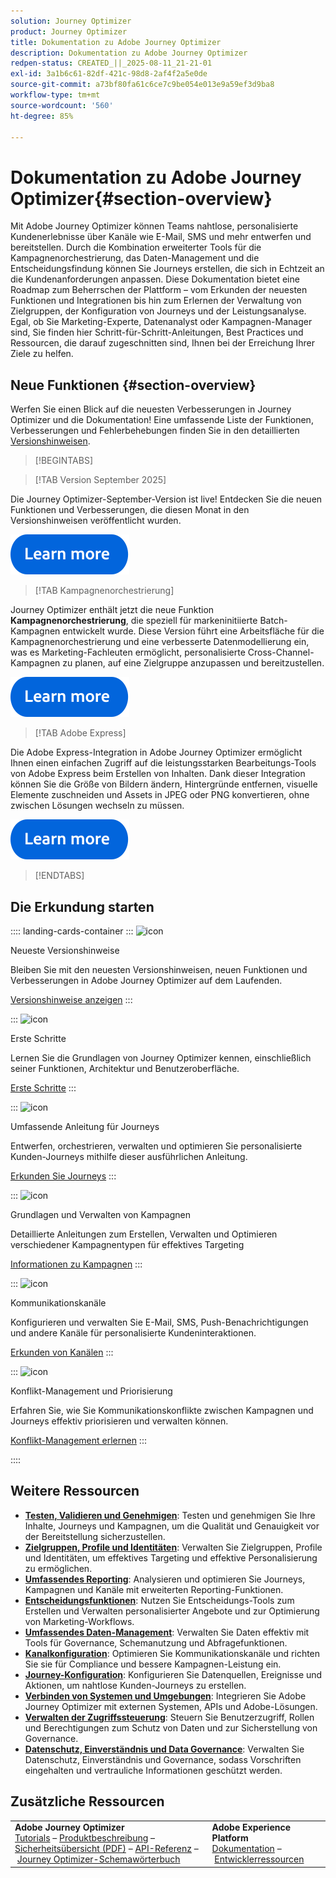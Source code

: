 ```yaml
---
solution: Journey Optimizer
product: Journey Optimizer
title: Dokumentation zu Adobe Journey Optimizer
description: Dokumentation zu Adobe Journey Optimizer
redpen-status: CREATED_||_2025-08-11_21-21-01
exl-id: 3a1b6c61-82df-421c-98d8-2af4f2a5e0de
source-git-commit: a73bf80fa61c6ce7c9be054e013e9a59ef3d9ba8
workflow-type: tm+mt
source-wordcount: '560'
ht-degree: 85%

---
```


# Dokumentation zu Adobe Journey Optimizer{#section-overview}

Mit Adobe Journey Optimizer können Teams nahtlose, personalisierte Kundenerlebnisse über Kanäle wie E-Mail, SMS und mehr entwerfen und bereitstellen. Durch die Kombination erweiterter Tools für die Kampagnenorchestrierung, das Daten-Management und die Entscheidungsfindung können Sie Journeys erstellen, die sich in Echtzeit an die Kundenanforderungen anpassen. Diese Dokumentation bietet eine Roadmap zum Beherrschen der Plattform – vom Erkunden der neuesten Funktionen und Integrationen bis hin zum Erlernen der Verwaltung von Zielgruppen, der Konfiguration von Journeys und der Leistungsanalyse. Egal, ob Sie Marketing-Experte, Datenanalyst oder Kampagnen-Manager sind, Sie finden hier Schritt-für-Schritt-Anleitungen, Best Practices und Ressourcen, die darauf zugeschnitten sind, Ihnen bei der Erreichung Ihrer Ziele zu helfen.

## Neue Funktionen {#section-overview}

Werfen Sie einen Blick auf die neuesten Verbesserungen in Journey Optimizer und die Dokumentation! Eine umfassende Liste der Funktionen, Verbesserungen und Fehlerbehebungen finden Sie in den detaillierten [Versionshinweisen](../using/rn/release-notes.md).

>[!BEGINTABS]

>[!TAB Version September 2025]

Die Journey Optimizer-September-Version ist live! Entdecken Sie die neuen Funktionen und Verbesserungen, die diesen Monat in den Versionshinweisen veröffentlicht wurden.

[![Weitere Informationen](using/assets/do-not-localize/learn-more-button.svg)](using/rn/release-notes.md)


>[!TAB Kampagnenorchestrierung]

Journey Optimizer enthält jetzt die neue Funktion **Kampagnenorchestrierung**, die speziell für markeninitiierte Batch-Kampagnen entwickelt wurde. Diese Version führt eine Arbeitsfläche für die Kampagnenorchestrierung und eine verbesserte Datenmodellierung ein, was es Marketing-Fachleuten ermöglicht, personalisierte Cross-Channel-Kampagnen zu planen, auf eine Zielgruppe anzupassen und bereitzustellen.

[![Weitere Informationen](using/assets/do-not-localize/learn-more-button.svg)](using/orchestrated/gs-orchestrated-campaigns.md)

>[!TAB Adobe Express]

Die Adobe Express-Integration in Adobe Journey Optimizer ermöglicht Ihnen einen einfachen Zugriff auf die leistungsstarken Bearbeitungs-Tools von Adobe Express beim Erstellen von Inhalten. Dank dieser Integration können Sie die Größe von Bildern ändern, Hintergründe entfernen, visuelle Elemente zuschneiden und Assets in JPEG oder PNG konvertieren, ohne zwischen Lösungen wechseln zu müssen.

[![Weitere Informationen](using/assets/do-not-localize/learn-more-button.svg)](using/integrations/express.md)


>[!ENDTABS]


## Die Erkundung starten

:::: landing-cards-container
:::
![icon](https://cdn.experienceleague.adobe.com/icons/list-check.svg?lang=de)

Neueste Versionshinweise

Bleiben Sie mit den neuesten Versionshinweisen, neuen Funktionen und Verbesserungen in Adobe Journey Optimizer auf dem Laufenden.

[Versionshinweise anzeigen](using/rn/release-notes.md)
:::

:::
![icon](https://cdn.experienceleague.adobe.com/icons/circle-play.svg?lang=de)

Erste Schritte

Lernen Sie die Grundlagen von Journey Optimizer kennen, einschließlich seiner Funktionen, Architektur und Benutzeroberfläche.

[Erste Schritte](./rp_landing_pages/get-started-landing-page.md)
:::

:::
![icon](https://cdn.experienceleague.adobe.com/icons/code-branch.svg?lang=de)

Umfassende Anleitung für Journeys

Entwerfen, orchestrieren, verwalten und optimieren Sie personalisierte Kunden-Journeys mithilfe dieser ausführlichen Anleitung.

[Erkunden Sie Journeys](./rp_landing_pages/orchestrate-journeys-landing-page.md)
:::

:::
![icon](https://cdn.experienceleague.adobe.com/icons/bullhorn.svg?lang=de)

Grundlagen und Verwalten von Kampagnen

Detaillierte Anleitungen zum Erstellen, Verwalten und Optimieren verschiedener Kampagnentypen für effektives Targeting

[Informationen zu Kampagnen](./rp_landing_pages/campaigns-landing-page.md)
:::

:::
![icon](https://cdn.experienceleague.adobe.com/icons/envelope.svg?lang=de)

Kommunikationskanäle

Konfigurieren und verwalten Sie E-Mail, SMS, Push-Benachrichtigungen und andere Kanäle für personalisierte Kundeninteraktionen.

[Erkunden von Kanälen](./using/channels/gs-channels.md)
:::

:::
![icon](https://cdn.experienceleague.adobe.com/icons/scale-balanced.svg?lang=de)

Konflikt-Management und Priorisierung

Erfahren Sie, wie Sie Kommunikationskonflikte zwischen Kampagnen und Journeys effektiv priorisieren und verwalten können.

[Konflikt-Management erlernen](./rp_landing_pages/conflict-prioritization-landing-page.md)
:::

::::


## Weitere Ressourcen

- **[Testen, Validieren und Genehmigen](./rp_landing_pages/test-landing-page.md)**: Testen und genehmigen Sie Ihre Inhalte, Journeys und Kampagnen, um die Qualität und Genauigkeit vor der Bereitstellung sicherzustellen.
- **[Zielgruppen, Profile und Identitäten](./rp_landing_pages/audiences-profiles-identities-landing-page.md)**: Verwalten Sie Zielgruppen, Profile und Identitäten, um effektives Targeting und effektive Personalisierung zu ermöglichen.
- **[Umfassendes Reporting](./rp_landing_pages/reporting-landing-page.md)**: Analysieren und optimieren Sie Journeys, Kampagnen und Kanäle mit erweiterten Reporting-Funktionen.
- **[Entscheidungsfunktionen](./rp_landing_pages/decisioning-landing-page.md)**: Nutzen Sie Entscheidungs-Tools zum Erstellen und Verwalten personalisierter Angebote und zur Optimierung von Marketing-Workflows.
- **[Umfassendes Daten-Management](./rp_landing_pages/data-management-landing-page.md)**: Verwalten Sie Daten effektiv mit Tools für Governance, Schemanutzung und Abfragefunktionen.
- **[Kanalkonfiguration](./rp_landing_pages/configuration-landing-page.md)**: Optimieren Sie Kommunikationskanäle und richten Sie sie für Compliance und bessere Kampagnen-Leistung ein.
- **[Journey-Konfiguration](./rp_landing_pages/configure-journeys-landing-page.md)**: Konfigurieren Sie Datenquellen, Ereignisse und Aktionen, um nahtlose Kunden-Journeys zu erstellen.
- **[Verbinden von Systemen und Umgebungen](./rp_landing_pages/connect-systems-landing-page.md)**: Integrieren Sie Adobe Journey Optimizer mit externen Systemen, APIs und Adobe-Lösungen.
- **[Verwalten der Zugriffssteuerung](./rp_landing_pages/access-control-landing-page.md)**: Steuern Sie Benutzerzugriff, Rollen und Berechtigungen zum Schutz von Daten und zur Sicherstellung von Governance.
- **[Datenschutz, Einverständnis und Data Governance](./rp_landing_pages/privacy-landing-page.md)**: Verwalten Sie Datenschutz, Einverständnis und Governance, sodass Vorschriften eingehalten und vertrauliche Informationen geschützt werden.

## Zusätzliche Ressourcen

<table style="table-layout:fixed"><tr style="border: 0;">
<td><strong>Adobe Journey Optimizer</strong><br/>
<a href="https://experienceleague.adobe.com/docs/journey-optimizer-learn/tutorials/overview.html?lang=de" target="_blank">Tutorials</a> – <a href="https://helpx.adobe.com/de/legal/product-descriptions/adobe-journey-optimizer.html" target="_blank">Produktbeschreibung</a> – <a href="https://www.adobe.com/content/dam/cc/en/security/pdfs/AJO_SecurityOverview.pdf" target="_blank">Sicherheitsübersicht (PDF)</a> – <a href="https://developer.adobe.com/journey-optimizer-apis/" target="_blank">API-Referenz</a> – <a href="https://experienceleague.adobe.com/tools/ajo-schemas/schema-dictionary.html?lang=de" target="_blank">Journey Optimizer-Schemawörterbuch</a>

</td>
<td><strong>Adobe Experience Platform</strong><br/>
<a href="https://experienceleague.adobe.com/docs/experience-platform/landing/home.html?lang=de" target="_blank">Dokumentation</a> – <a href="https://www.adobe.com/de/experience-platform/documentation-and-developer-resources.html" target="_blank">Entwicklerressourcen</a>
</td>
</tr></table>

<!--table style="table-layout:auto"><tr style="border: 0;"><td><img src="using/assets/do-not-localize/newsletter.png"></td><td>
<b>Stay informed and elevate your Adobe Journey Optimizer experience!</b><br/>Sign up for our quarterly newsletter. Gain exclusive access to the latest product updates, captivating stories, real-world use cases, valuable tips, and more – all delivered directly to your inbox every quarter. <a href="https://www.adobe.com/subscription/Adobe_Journey_Optimizer_NL.html">Sign up today!</a></td></tr></table-->
